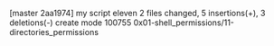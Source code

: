 [master 2aa1974] my script eleven
 2 files changed, 5 insertions(+), 3 deletions(-)
 create mode 100755 0x01-shell_permissions/11-directories_permissions
